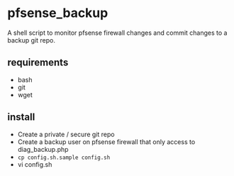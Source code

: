# pfsense_backup
A shell script to monitor pfsense firewall changes and commit changes to a backup git repo.

## requirements
- bash
- git
- wget

## install
- Create a private / secure git repo
- Create a backup user on pfsense firewall that only access to diag_backup.php
- ```cp config.sh.sample config.sh```
- vi config.sh

